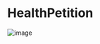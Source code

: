 # HealthPetition

![image](https://user-images.githubusercontent.com/57722536/217651755-84098913-a44f-461d-9816-fdecb2472530.png)
